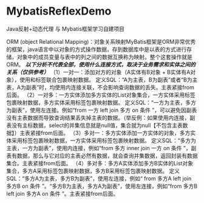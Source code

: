 # MybatisReflexDemo
Java反射+动态代理 与  Mybatis框架学习自建项目

ORM (object Relational Mapping)：对象关系映射MyBatis框架是ORM非常优秀的框架，java语言中以对象的方式操作数据，存到数据库中是以表的方式进行存储，对象中的成员变量与表中的列之间的数据互换称为映射。整个这套操作就是ORM。
***以下分析不代表全部，使用什么连接方式，取决于业务需求和实体之间的关系（仅供参考）***
（1）一对一：添加对方的对象（A实体有B对象 + B实体有A对象），使用<resuletMap>和<association>标签联合包裹映射数据。
        定义SQL：“A为主表，B为副表”或者“B为主表，A为副表”时，均使用内连接关联，不会影响查询数据的丢失。主表紧接from后面。
（2）一对多：一方实体添加多方实体的List对象集合，一方实体采用<resuletMap>标签包裹映射数据，多方实体采用<collection>标签包裹映射数据。
        定义SQL：“一方为主表，多方为副表”，使用左连接。例如“from 一方 left join 多方 on 条件 ”，可以避免因副表没有主表数据而导致查询结果丢失掉主表的数据。（举反例：如果使用内连接，副表没有主标数据，select的并集信息就是null值，集合就为null【不包含主表数据】）主表紧接from后面。
（3）多对一：多方实体添加一方实体的对象，多方实体采用<resuletMap>标签包裹映射数据，一方实体采用<association>标签包裹映射数据。
        定义SQL：“多方为主表，一方为副表”，使用内连接，例如“from 多方 inner join 一方 on 条件 ”，副表有数据，那么与它对应的主表必然有数据，就会查询并集数据，返回封装有数据集合。主表紧接from后面。
（4）多对多：多方A实体添加多方B实体的List对象集合，多方A采用<resuletMap>标签包裹映射数据，多方B采用<collection>标签包裹映射数据。
       定义SQL：“多方A为主表，多方B为副表”，使用左连接，例如“ from 多方A left join 多方B on 条件 ”。“多方B为主表，多方A为副表”，使用左连接，例如“from 多方B left join 多方A on 条件 ”。主表紧接from后面。
